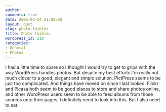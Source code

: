 ```yaml
---
author:
comments: true
date: 2005-02-24 21:02:00
layout: post
slug: photo-foibles
title: Photo foibles
wordpress_id: 218
categories:
- General
- Photos
---
```


I had a little time to spare so I thought I would try to get to grips with the way WordPress handles photos. But despite my best efforts I'm really not much closer to a good, elegant and simple solution. PictPress seems to be just too complicated. And things have moved on since I last looked. Flickr and Picasa both seem to be good places to store and share photos online, and other WordPress users seem to be able to feed albums from those sources onto their pages. I definitely need to look into this. But I also need to eat.

